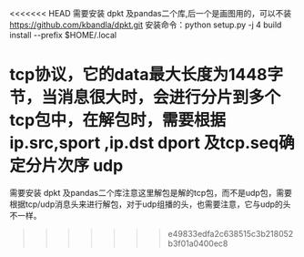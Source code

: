 <<<<<<< HEAD
需要安装 dpkt 及pandas二个库,后一个是画图用的，可以不装
 https://github.com/kbandla/dpkt.git
 安装命令：python setup.py -j 4 build install --prefix $HOME/.local

 tcp协议，它的data最大长度为1448字节，当消息很大时，会进行分片到多个tcp包中，在解包时，需要根据ip.src,sport ,ip.dst dport 及tcp.seq确定分片次序
 udp
=======
需要安装 dpkt 及pandas二个库注意这里解包是解的tcp包，而不是udp包，需要根据tcp/udp消息头来进行解包，对于udp组播的头，也需要注意，它与udp的头不一样。
>>>>>>> e49833edfa2c638515c3b218052b3f01a0400ec8
